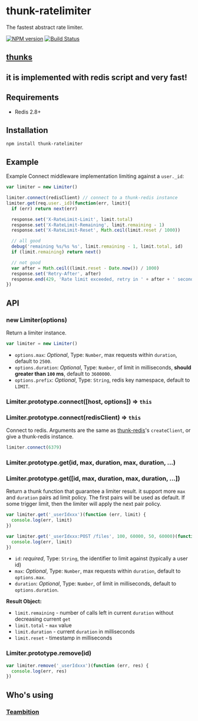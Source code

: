 thunk-ratelimiter
==========
The fastest abstract rate limiter.

[![NPM version][npm-image]][npm-url]
[![Build Status][travis-image]][travis-url]

## [thunks](https://github.com/thunks/thunks)

## it is implemented with redis script and very fast!

## Requirements

- Redis 2.8+

## Installation

```
npm install thunk-ratelimiter
```

## Example

 Example Connect middleware implementation limiting against a `user._id`:

```js
var limiter = new Limiter()

limiter.connect(redisClient) // connect to a thunk-redis instance
limiter.get(req.user._id)(function(err, limit){
  if (err) return next(err)

  response.set('X-RateLimit-Limit', limit.total)
  response.set('X-RateLimit-Remaining', limit.remaining - 1)
  response.set('X-RateLimit-Reset', Math.ceil(limit.reset / 1000))

  // all good
  debug('remaining %s/%s %s', limit.remaining - 1, limit.total, id)
  if (limit.remaining) return next()

  // not good
  var after = Math.ceil((limit.reset - Date.now()) / 1000)
  response.set('Retry-After', after)
  response.end(429, 'Rate limit exceeded, retry in ' + after + ' seconds')
})
```

## API

### new Limiter(options)

Return a limiter instance.

```js
var limiter = new Limiter()
```

- `options.max`: *Optional*, Type: `Number`, max requests within `duration`, default to `2500`.
- `options.duration`: *Optional*, Type: `Number`, of limit in milliseconds, **should greater than `100` ms**, default to `3600000`.
- `options.prefix`: *Optional*, Type: `String`, redis key namespace, default to `LIMIT`.

### Limiter.prototype.connect([host, options]) => `this`
### Limiter.prototype.connect(redisClient) => `this`

Connect to redis. Arguments are the same as [thunk-redis](https://github.com/thunks/thunk-redis)'s `createClient`, or give a thunk-redis instance.

```js
limiter.connect(6379)
```

### Limiter.prototype.get(id, max, duration, max, duration, ...)
### Limiter.prototype.get([id, max, duration, max, duration, ...])

Return a thunk function that guarantee a limiter result. it support more `max` and `duration` pairs ad limit policy. The first pairs will be used as default. If some trigger limit, then the limiter will apply the next pair policy.

```js
var limiter.get('_userIdxxx')(function (err, limit) {
  console.log(err, limit)
})
```

```js
var limiter.get('_userIdxxx:POST /files', 100, 60000, 50, 60000)(function (err, limit) {
  console.log(err, limit)
})
```

- `id`: *required*, Type: `String`, the identifier to limit against (typically a user id)
- `max`: *Optional*, Type: `Number`, max requests within `duration`, default to `options.max`.
- `duration`: *Optional*, Type: `Number`, of limit in milliseconds, default to `options.duration`.

**Result Object:**

- `limit.remaining` - number of calls left in current `duration` without decreasing current `get`
- `limit.total` - `max` value
- `limit.duration` - current `duration` in milliseconds
- `limit.reset` - timestamp in milliseconds

### Limiter.prototype.remove(id)

```js
var limiter.remove('_userIdxxx')(function (err, res) {
  console.log(err, res)
})
```

## Who's using

### [Teambition](https://www.teambition.com/)

[npm-url]: https://npmjs.org/package/thunk-ratelimiter
[npm-image]: http://img.shields.io/npm/v/thunk-ratelimiter.svg

[travis-url]: https://travis-ci.org/thunks/thunk-ratelimiter
[travis-image]: http://img.shields.io/travis/thunks/thunk-ratelimiter.svg
